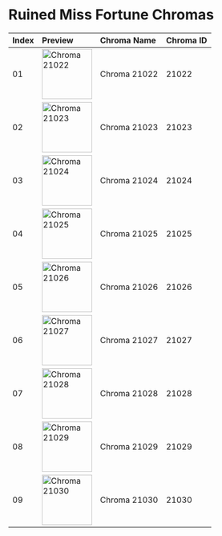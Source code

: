# Ruined Miss Fortune Chromas

| Index | Preview | Chroma Name | Chroma ID |
|:---|:---|:---|:---|
| 01 | <img src='https://raw.communitydragon.org/latest/plugins/rcp-be-lol-game-data/global/default/v1/champion-chroma-images/21/21022.png' alt='Chroma 21022' width='100'> | Chroma 21022 | 21022 |
| 02 | <img src='https://raw.communitydragon.org/latest/plugins/rcp-be-lol-game-data/global/default/v1/champion-chroma-images/21/21023.png' alt='Chroma 21023' width='100'> | Chroma 21023 | 21023 |
| 03 | <img src='https://raw.communitydragon.org/latest/plugins/rcp-be-lol-game-data/global/default/v1/champion-chroma-images/21/21024.png' alt='Chroma 21024' width='100'> | Chroma 21024 | 21024 |
| 04 | <img src='https://raw.communitydragon.org/latest/plugins/rcp-be-lol-game-data/global/default/v1/champion-chroma-images/21/21025.png' alt='Chroma 21025' width='100'> | Chroma 21025 | 21025 |
| 05 | <img src='https://raw.communitydragon.org/latest/plugins/rcp-be-lol-game-data/global/default/v1/champion-chroma-images/21/21026.png' alt='Chroma 21026' width='100'> | Chroma 21026 | 21026 |
| 06 | <img src='https://raw.communitydragon.org/latest/plugins/rcp-be-lol-game-data/global/default/v1/champion-chroma-images/21/21027.png' alt='Chroma 21027' width='100'> | Chroma 21027 | 21027 |
| 07 | <img src='https://raw.communitydragon.org/latest/plugins/rcp-be-lol-game-data/global/default/v1/champion-chroma-images/21/21028.png' alt='Chroma 21028' width='100'> | Chroma 21028 | 21028 |
| 08 | <img src='https://raw.communitydragon.org/latest/plugins/rcp-be-lol-game-data/global/default/v1/champion-chroma-images/21/21029.png' alt='Chroma 21029' width='100'> | Chroma 21029 | 21029 |
| 09 | <img src='https://raw.communitydragon.org/latest/plugins/rcp-be-lol-game-data/global/default/v1/champion-chroma-images/21/21030.png' alt='Chroma 21030' width='100'> | Chroma 21030 | 21030 |
